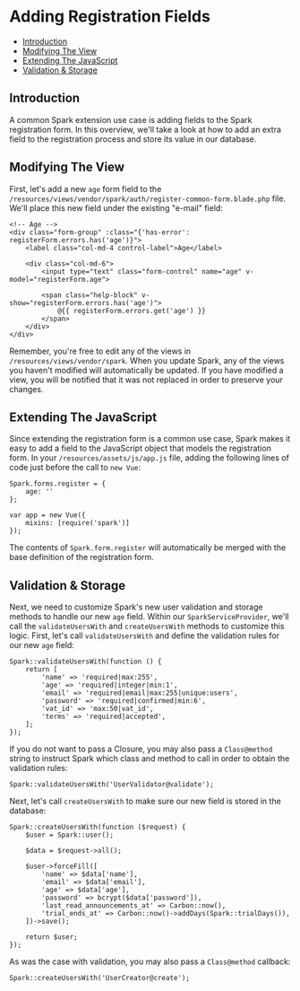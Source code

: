 # Adding Registration Fields

- [Introduction](#introduction)
- [Modifying The View](#modifying-the-view)
- [Extending The JavaScript](#extending-the-javascript)
- [Validation & Storage](#validation-and-storage)

<a name="introduction"></a>
## Introduction

A common Spark extension use case is adding fields to the Spark registration form. In this overview, we'll take a look at how to add an extra field to the registration process and store its value in our database.

<a name="modifying-the-view"></a>
## Modifying The View

First, let's add a new `age` form field to the `/resources/views/vendor/spark/auth/register-common-form.blade.php` file. We'll place this new field under the existing "e-mail" field:

    <!-- Age -->
    <div class="form-group" :class="{'has-error': registerForm.errors.has('age')}">
        <label class="col-md-4 control-label">Age</label>

        <div class="col-md-6">
            <input type="text" class="form-control" name="age" v-model="registerForm.age">

            <span class="help-block" v-show="registerForm.errors.has('age')">
                @{{ registerForm.errors.get('age') }}
            </span>
        </div>
    </div>

Remember, you're free to edit any of the views in `/resources/views/vendor/spark`. When you update Spark, any of the views you haven't modified will automatically be updated. If you have modified a view, you will be notified that it was not replaced in order to preserve your changes.

<a name="extending-the-javascript"></a>
## Extending The JavaScript

Since extending the registration form is a common use case, Spark makes it easy to add a field to the JavaScript object that models the registration form. In your `/resources/assets/js/app.js` file, adding the following lines of code just before the call to `new Vue`:

    Spark.forms.register = {
        age: ''
    };

    var app = new Vue({
        mixins: [require('spark')]
    });

The contents of `Spark.form.register` will automatically be merged with the base definition of the registration form.

<a name="validation-and-storage"></a>
## Validation & Storage

Next, we need to customize Spark's new user validation and storage methods to handle our new `age` field. Within our `SparkServiceProvider`, we'll call the `validateUsersWith` and `createUsersWith` methods to customize this logic. First, let's call `validateUsersWith` and define the validation rules for our new `age` field:

    Spark::validateUsersWith(function () {
        return [
            'name' => 'required|max:255',
            'age' => 'required|integer|min:1',
            'email' => 'required|email|max:255|unique:users',
            'password' => 'required|confirmed|min:6',
            'vat_id' => 'max:50|vat_id',
            'terms' => 'required|accepted',
        ];
    });

If you do not want to pass a Closure, you may also pass a `Class@method` string to instruct Spark which class and method to call in order to obtain the validation rules:

    Spark::validateUsersWith('UserValidator@validate');

Next, let's call `createUsersWith` to make sure our new field is stored in the database:

    Spark::createUsersWith(function ($request) {
        $user = Spark::user();

        $data = $request->all();

        $user->forceFill([
            'name' => $data['name'],
            'email' => $data['email'],
            'age' => $data['age'],
            'password' => bcrypt($data['password']),
            'last_read_announcements_at' => Carbon::now(),
            'trial_ends_at' => Carbon::now()->addDays(Spark::trialDays()),
        ])->save();

        return $user;
    });

As was the case with validation, you may also pass a `Class@method` callback:

    Spark::createUsersWith('UserCreator@create');
